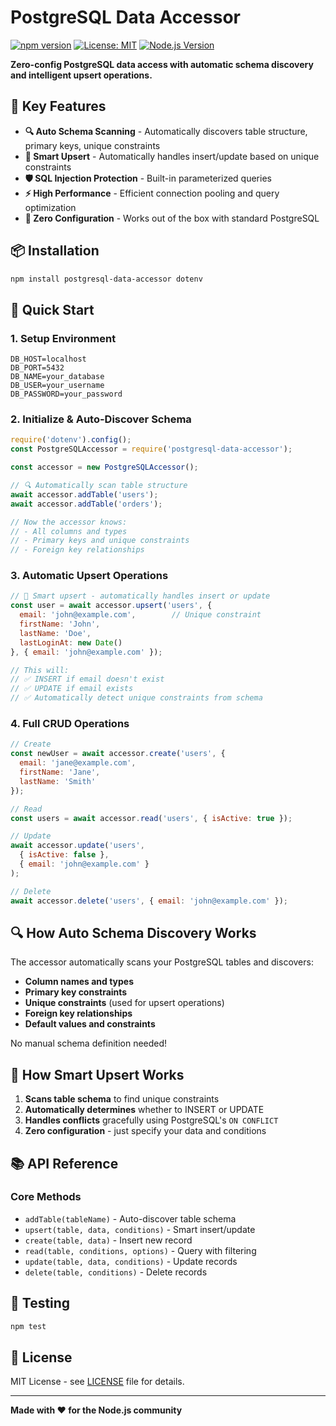 # PostgreSQL Data Accessor

[![npm version](https://badge.fury.io/js/postgresql-data-accessor.svg)](https://badge.fury.io/js/postgresql-data-accessor)
[![License: MIT](https://img.shields.io/badge/License-MIT-yellow.svg)](https://opensource.org/licenses/MIT)
[![Node.js Version](https://img.shields.io/badge/node-%3E%3D14.0.0-brightgreen.svg)](https://nodejs.org/)

**Zero-config PostgreSQL data access with automatic schema discovery and intelligent upsert operations.**

## 🚀 Key Features

- **🔍 Auto Schema Scanning** - Automatically discovers table structure, primary keys, unique constraints
- **🔄 Smart Upsert** - Automatically handles insert/update based on unique constraints
- **🛡️ SQL Injection Protection** - Built-in parameterized queries
- **⚡ High Performance** - Efficient connection pooling and query optimization
- **🎯 Zero Configuration** - Works out of the box with standard PostgreSQL

## 📦 Installation

```bash
npm install postgresql-data-accessor dotenv
```

## 🚀 Quick Start

### 1. Setup Environment

```env
DB_HOST=localhost
DB_PORT=5432
DB_NAME=your_database
DB_USER=your_username
DB_PASSWORD=your_password
```

### 2. Initialize & Auto-Discover Schema

```javascript
require('dotenv').config();
const PostgreSQLAccessor = require('postgresql-data-accessor');

const accessor = new PostgreSQLAccessor();

// 🔍 Automatically scan table structure
await accessor.addTable('users');
await accessor.addTable('orders');

// Now the accessor knows:
// - All columns and types
// - Primary keys and unique constraints  
// - Foreign key relationships
```

### 3. Automatic Upsert Operations

```javascript
// 🔄 Smart upsert - automatically handles insert or update
const user = await accessor.upsert('users', {
  email: 'john@example.com',        // Unique constraint
  firstName: 'John',
  lastName: 'Doe',
  lastLoginAt: new Date()
}, { email: 'john@example.com' });

// This will:
// ✅ INSERT if email doesn't exist
// ✅ UPDATE if email exists
// ✅ Automatically detect unique constraints from schema
```

### 4. Full CRUD Operations

```javascript
// Create
const newUser = await accessor.create('users', {
  email: 'jane@example.com',
  firstName: 'Jane',
  lastName: 'Smith'
});

// Read
const users = await accessor.read('users', { isActive: true });

// Update
await accessor.update('users', 
  { isActive: false }, 
  { email: 'john@example.com' }
);

// Delete
await accessor.delete('users', { email: 'john@example.com' });
```

## 🔍 How Auto Schema Discovery Works

The accessor automatically scans your PostgreSQL tables and discovers:

- **Column names and types**
- **Primary key constraints**
- **Unique constraints** (used for upsert operations)
- **Foreign key relationships**
- **Default values and constraints**

No manual schema definition needed!

## 🔄 How Smart Upsert Works

1. **Scans table schema** to find unique constraints
2. **Automatically determines** whether to INSERT or UPDATE
3. **Handles conflicts** gracefully using PostgreSQL's `ON CONFLICT`
4. **Zero configuration** - just specify your data and conditions

## 📚 API Reference

### Core Methods

- `addTable(tableName)` - Auto-discover table schema
- `upsert(table, data, conditions)` - Smart insert/update
- `create(table, data)` - Insert new record
- `read(table, conditions, options)` - Query with filtering
- `update(table, data, conditions)` - Update records
- `delete(table, conditions)` - Delete records

## 🧪 Testing

```bash
npm test
```

## 📄 License

MIT License - see [LICENSE](LICENSE) file for details.

---

**Made with ❤️ for the Node.js community**
